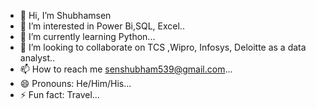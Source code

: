 - 👋 Hi, I’m Shubhamsen
- 👀 I’m interested in Power Bi,SQL, Excel..
- 🌱 I’m currently learning Python...
- 💞️ I’m looking to collaborate on TCS ,Wipro, Infosys, Deloitte as a data analyst..
- 📫 How to reach me senshubham539@gmail.com...
- 😄 Pronouns: He/Him/His...
- ⚡ Fun fact: Travel...

<!---
shubhamsen-ai/shubhamsen-ai is a ✨ special ✨ repository because its `README.md` (this file) appears on your GitHub profile.
You can click the Preview link to take a look at your changes.
--->
